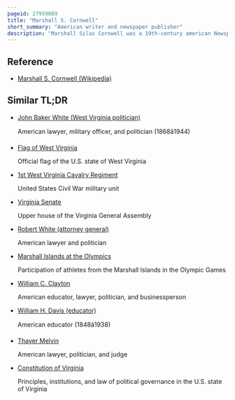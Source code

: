 ```yaml
---
pageid: 27959089
title: "Marshall S. Cornwell"
short_summary: "American writer and newspaper publisher"
description: "Marshall Silas Cornwell was a 19th-century american Newspaper Publisher and Editor, Writer and Poet in the U. S. State of West Virginia. Cornwell was a younger Brother of Railroad and Timber Executive William B Cornwell. Cornwell and West Virginia Governor John Jacob Cornwell."
---
```


## Reference

- [Marshall S. Cornwell (Wikipedia)](https://en.wikipedia.org/?curid=27959089)

## Similar TL;DR

- [John Baker White (West Virginia politician)](/tldr/en/john-baker-white-west-virginia-politician)

  American lawyer, military officer, and politician (1868â1944)

- [Flag of West Virginia](/tldr/en/flag-of-west-virginia)

  Official flag of the U.S. state of West Virginia

- [1st West Virginia Cavalry Regiment](/tldr/en/1st-west-virginia-cavalry-regiment)

  United States Civil War military unit

- [Virginia Senate](/tldr/en/virginia-senate)

  Upper house of the Virginia General Assembly

- [Robert White (attorney general)](/tldr/en/robert-white-attorney-general)

  American lawyer and politician

- [Marshall Islands at the Olympics](/tldr/en/marshall-islands-at-the-olympics)

  Participation of athletes from the Marshall Islands in the Olympic Games

- [William C. Clayton](/tldr/en/william-c-clayton)

  American educator, lawyer, politician, and businessperson

- [William H. Davis (educator)](/tldr/en/william-h-davis-educator)

  American educator (1848â1938)

- [Thayer Melvin](/tldr/en/thayer-melvin)

  American lawyer, politician, and judge

- [Constitution of Virginia](/tldr/en/constitution-of-virginia)

  Principles, institutions, and law of political governance in the U.S. state of Virginia
